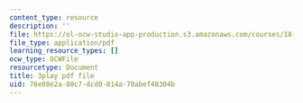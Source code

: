 ```yaml
---
content_type: resource
description: ''
file: https://ol-ocw-studio-app-production.s3.amazonaws.com/courses/18-01sc-single-variable-calculus-fall-2010/76e08e2a80c7dcd0814a70abef48304b_kCPVBl953eY.pdf
file_type: application/pdf
learning_resource_types: []
ocw_type: OCWFile
resourcetype: Document
title: 3play pdf file
uid: 76e08e2a-80c7-dcd0-814a-70abef48304b
---
```

